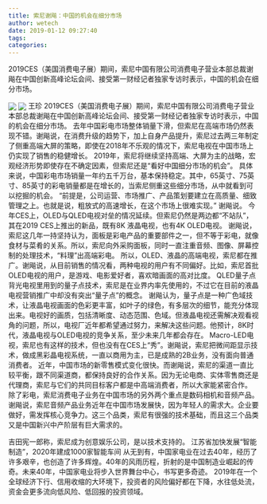 ```yaml
---
title: 索尼谢飚：中国的机会在细分市场
author: wetech
date: 2019-01-12 09:27:40
tags: 
categories: 
---
```

2019CES（美国消费电子展）期间，索尼中国有限公司消费电子营业本部总裁谢飚在中国创新高峰论坛会间、接受第一财经记者独家专访时表示，中国的机会在细分市场。
<!-- more -->
<img align="center" border="0" src="https://imgcdn.yicai.com/uppics/images/2019/01/c535b89d52ac4e57a8cc173aabb7d6f5.jpg" />
<img align="center" border="0" src="https://imgcdn.yicai.com/uppics/images/2019/01/144ce5db29d0dedab7c01d1d45b6bc8d.jpg" />
王珍
2019CES（美国消费电子展）期间，索尼中国有限公司消费电子营业本部总裁谢飚在中国创新高峰论坛会间、接受第一财经记者独家专访时表示，中国的机会在细分市场。
去年中国彩电市场整体销量下滑，但索尼在高端市场仍然表现不错。谢飚说，在消费升级的趋势下，加上自身产品提升，索尼过去两三年制定了侧重高端大屏的策略，即使在2018年不乐观的情况下，索尼电视在中国市场上仍实现了销售的稳健增长。
2019年，索尼将继续坚持高端、大屏为主的战略，宏观经济形势即使存在不确定因素，但索尼还是“看好中国细分市场的机会”。
具体来说，中国彩电市场销量一年约五千万台，基本保持稳定。其中，65英寸、75英寸、85英寸的彩电销量都是在增长的，当索尼侧重这些细分市场，从中就看到可以挖掘的机会。
“前提是，公司运营、市场推广、产品策划要建立在高质量、细致管理之上。也就是说，粗放式的高速增长，在这个市场上很难实现。” 谢飚说。
今年CES上，OLED与QLED电视对垒的情况延续。但索尼仍然是两边都“不站队”，其在2019 CES上推出的新品，既有8K 液晶电视，也有4K OLED电视。
谢飚说，索尼这几年一持坚持认为，面板是彩电产品的重要部件之一，但不等于彩电，就像食材与菜肴的关系。所以，索尼向外采购面板，同时一直注重音频、图像、屏幕控制的处理技术，“料理”出高端彩电。
所以，OLED、液晶的高端电视，索尼都在推广。谢飚说，从目前销售的情况看，两种电视的用户有不同偏好。比如，索尼首批OLED电视的用户，是游戏、电影爱好者，喜欢暗画面的高对比度。
QLED量子点背光电视里用到的量子点技术，索尼是在业界内率先使用的，不过它在目前的液晶电视营销推广中却没有突出“量子点”的概念。
谢飚认为，量子点是一种广色域技术，让液晶电视画面的色彩更丰富，如叶子的绿色，有多层次的细节，能充分体现出来。电视好的画质，包括清晰度、动态范围、色域。但液晶电视还需解决观看视角的问题，所以，电视厂近年都希望通过努力，来解决这些问题。他预计，8K时代，液晶电视与OLED电视的竞争关系，至少未来几年都会存在。
Macro-LED电视，索尼也有这样的技术，但也没有在CES上“秀”。谢飚说，索尼把微间距显示技术，做成黑彩晶电视系统，一直以商用为主，已是成熟的2B业务，没有面向普通消费者。
近年，中国市场的新零售模式变化很快。而谢飚说，索尼的渠道一直比较平衡，跟不同渠道商，都保持良好的合作关系。因为无论电商、实体零售商还是代理商，索尼与它们的共同目标客户都是中高端消费者，所以大家能紧密合作。
除了彩电，索尼消费电子业务在中国市场的另外两个重点是数码相机和音频产品。谢飚说，索尼音频产品业务近年在中国市场发展快，因为年轻人的需求大。企业要做好，需发挥核心竞争力。这三个品类，索尼有很强的技术基础，而且这三个品类又是中国新兴中产阶层有巨大需求的。
 
 
吉田宪一郎称，索尼成为创意娱乐公司，是以技术支持的。
江苏省加快发展“智能制造”，2020年建成1000家智能车间
从无到有，中国家电业在过去40年，经历了许多艰辛，也创造了许多辉煌。40年的风雨历程，折射的是中国制造业崛起的传奇。未来40年，中国家电业将步入世界舞台中心，书写更多奇迹。
2019年在一个全球经济下行、信用收缩的大环境下，投资者的风险偏好都在下降，水往低处流，资金会更多流向低风险、低回报的投资领域。
